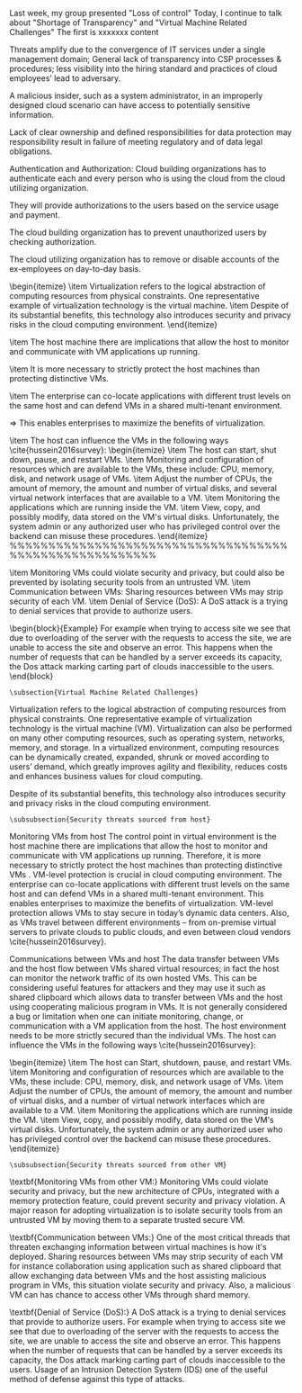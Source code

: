 <!-- Hello everyone, -->

<!-- My name is Nghia. -->

Last week, my group presented "Loss of control" 
Today, I continue to talk about "Shortage of Transparency" and "Virtual Machine Related Challenges"
The first is xxxxxxx content

<!-- @Shortage of Transparency -->
<!-- !Malicious Insiders/Unauthorized Internal Access -->

Threats amplify due to the convergence of IT services under a single management domain; General lack of transparency into CSP processes \& procedures; less visibility into the hiring standard and practices of cloud employees’ lead to adversary.

A malicious insider, such as a system administrator, in an improperly designed cloud scenario can have access to potentially sensitive information.

<!-- Results: Espionage; hacker; organized crime; corporate espionage; spoofing; tampering, information disclosure; nation-state sponsored intrusion; Brand damage; financial impact; productivity losses; impact on business continuity, traditional security and disaster recovery . -->

<!-- @ Tiếp theo về -->
<!-- Next about -->

<!-- !Ambiguous ownership \& responsibility -->

Lack of clear ownership and defined responsibilities for data protection may responsibility result in failure of meeting regulatory and of data legal obligations.

Authentication and Authorization: Cloud building organizations has to authenticate each and every person who is using the cloud from the cloud utilizing organization.

They will provide authorizations to the users based on the service usage and payment.

The cloud building organization has to prevent unauthorized users by checking authorization.

The cloud utilizing organization has to remove or disable accounts of the ex-employees on day-to-day basis.

<!-- @ Virtual Machine Related Challenges -->
<!-- @ Virtual Machine Related Challenges -->
<!-- @ Virtual Machine Related Challenges -->
<!-- @ Virtual Machine Related Challenges -->
<!-- @ Virtual Machine Related Challenges -->
<!-- @ Virtual Machine Related Challenges -->
<!-- @ Virtual Machine Related Challenges -->
<!-- @ Virtual Machine Related Challenges -->
<!-- @ Virtual Machine Related Challenges -->
<!-- @ Virtual Machine Related Challenges -->

\begin{itemize}
\item Virtualization refers to the logical abstraction of computing resources from physical constraints. One representative example of virtualization technology is the virtual machine.
\item Despite of its substantial benefits, this technology also introduces security and privacy risks in the cloud computing environment.
\end{itemize}
<!-- ! Security threats sourced from host -->
\item The host machine there are implications that allow the host to monitor and communicate with VM applications up running.

\item It is more necessary to strictly protect the host machines than protecting distinctive VMs.

\item The enterprise can co-locate applications with different trust levels on the same host and can defend VMs in a shared multi-tenant environment.

$\Rightarrow$ This enables enterprises to maximize the benefits of virtualization.

\item The host can influence the VMs in the following ways \cite{hussein2016survey}:
\begin{itemize}
\item The host can start, shut down, pause, and restart VMs.
\item Monitoring and configuration of resources which are available to the VMs, these include: CPU, memory, disk, and network usage of VMs.
\item Adjust the number of CPUs, the amount of memory, the amount and number of virtual disks, and several virtual network interfaces that are available to a VM.
\item Monitoring the applications which are running inside the VM.
\item View, copy, and possibly modify, data stored on the VM's virtual disks. Unfortunately, the system admin or any authorized user who has privileged control over the backend can misuse these procedures.
\end{itemize}
%%%%%%%%%%%%%%%%%%%%%%%%%%%%%%%%%%%%%%%%%%%%%%%%%%%%%%%
<!-- ! Security threats sourced from other VM -->
\item Monitoring VMs could violate security and privacy, but could also be prevented by isolating security tools from an untrusted VM.
\item Communication between VMs: Sharing resources between VMs may strip security of each VM.
\item Denial of Service (DoS): A DoS attack is a trying to denial services that provide to authorize users.

\begin{block}{Example}
For example when trying to access site we see that due to overloading of the server with the requests to access the site, we are unable to access the site and observe an error. This happens when the number of requests that can be handled by a server exceeds its capacity, the Dos attack marking carting part of clouds inaccessible to the users.
\end{block}



<!-- ok, my presentation is done -->
<!-- Thank you for listening -->


    \subsection{Virtual Machine Related Challenges}
Virtualization refers to the logical abstraction of computing resources from physical constraints. One representative example of virtualization technology is the virtual machine (VM). Virtualization can also be performed on many other computing resources, such as operating system, networks, memory, and storage. In a virtualized environment, computing resources can be dynamically created, expanded, shrunk or moved according to users’ demand, which greatly improves agility and flexibility, reduces costs and enhances business values for cloud computing. 




Despite of its substantial benefits, this technology also introduces security and privacy risks in the cloud computing environment.


    \subsubsection{Security threats sourced from host}
Monitoring VMs from host The control point in virtual environment is the host machine there are implications that allow the host to monitor and communicate with VM applications up running. Therefore, it is more necessary to strictly protect the host machines than protecting distinctive VMs . VM-level protection is crucial in cloud computing environment. The enterprise can co-locate applications with different trust levels on the same host and can defend VMs in a shared multi-tenant environment. This enables enterprises to maximize the benefits of virtualization. VM-level protection allows VMs to stay secure in today’s dynamic data centers. Also, as VMs travel between different environments – from on-premise virtual servers to private clouds to public clouds, and even between cloud vendors 
      \cite{hussein2016survey}.




 Communications between VMs and host The data transfer between VMs and the host flow between VMs shared virtual resources; in fact the host can monitor the network traffic of its own hosted VMs. This can be considering useful features for attackers and they may use it such as shared clipboard which allows data to transfer between VMs and the host using cooperating malicious program in VMs. It is not generally considered a bug or limitation when one can initiate monitoring, change, or communication with a VM application from the host. The host environment needs to be more strictly secured than the individual VMs. The host can influence the VMs in   the following ways \cite{hussein2016survey}:



\begin{itemize}
\item     The host can Start, shutdown, pause, and restart VMs.
 \item     Monitoring and configuration of resources which are available to the VMs, these include: CPU, memory, disk, and network usage of VMs. 
\item     Adjust the number of CPUs, the amount of memory, the amount and number of virtual disks, and a number of virtual network interfaces which are available to a VM.
\item     Monitoring the applications which are running inside the VM.
 \item     View, copy, and possibly modify, data stored on the VM's virtual disks. Unfortunately, the system admin or any authorized user who has privileged control over the backend can misuse these procedures. 
\end{itemize}



    \subsubsection{Security threats sourced from other VM}
    
\textbf{Monitoring VMs from other VM:} Monitoring VMs could violate security and privacy, but the new architecture of CPUs, integrated with a memory protection feature, could prevent security and privacy violation. A major reason for adopting virtualization is to isolate security tools from an untrusted VM by moving them to a separate trusted secure VM.






 \textbf{Communication between VMs:} One of the most critical threads that threaten exchanging information between virtual machines is how it's deployed. Sharing resources between VMs may strip security of each VM for instance collaboration using application such as shared clipboard that allow exchanging data between VMs and the host assisting malicious program in VMs, this situation violate security and privacy. Also, a malicious VM can has chance to access other VMs through shard memory.




 
\textbf{Denial of Service (DoS):} A DoS attack is a trying to denial services that provide to authorize users. For example when trying to access site we see that due to overloading of the server with the requests to access the site, we are unable to access the site and observe an error. This happens when the number of requests that can be handled by a server exceeds its capacity, the Dos attack marking carting part of clouds inaccessible to the users. Usage of an Intrusion Detection System (IDS) one of the useful method of defense against this type of attacks.




